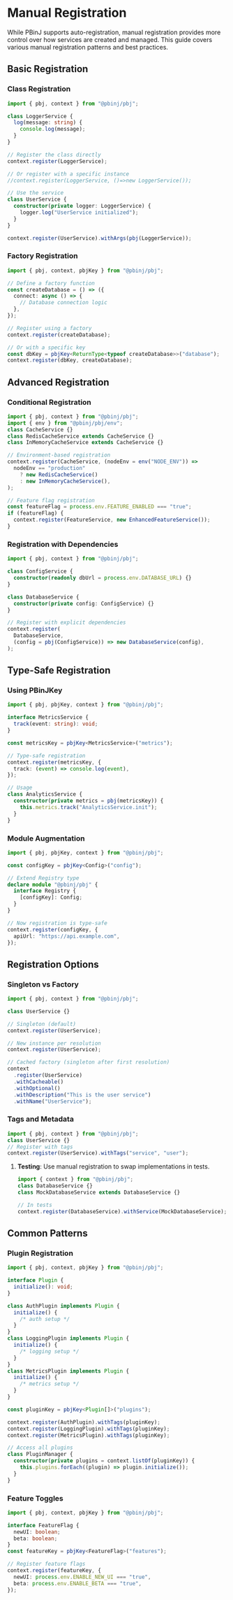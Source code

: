 # Manual Registration

While PBinJ supports auto-registration, manual registration provides more control over how services are created and managed. This guide covers various manual registration patterns and best practices.

## Basic Registration

### Class Registration

```typescript
import { pbj, context } from "@pbinj/pbj";

class LoggerService {
  log(message: string) {
    console.log(message);
  }
}

// Register the class directly
context.register(LoggerService);

// Or register with a specific instance
//context.register(LoggerService, ()=>new LoggerService());

// Use the service
class UserService {
  constructor(private logger: LoggerService) {
    logger.log("UserService initialized");
  }
}

context.register(UserService).withArgs(pbj(LoggerService));
```

### Factory Registration

```typescript
import { pbj, context, pbjKey } from "@pbinj/pbj";

// Define a factory function
const createDatabase = () => ({
  connect: async () => {
    // Database connection logic
  },
});

// Register using a factory
context.register(createDatabase);

// Or with a specific key
const dbKey = pbjKey<ReturnType<typeof createDatabase>>("database");
context.register(dbKey, createDatabase);
```

## Advanced Registration

### Conditional Registration

```typescript
import { pbj, context } from "@pbinj/pbj";
import { env } from "@pbinj/pbj/env";
class CacheService {}
class RedisCacheService extends CacheService {}
class InMemoryCacheService extends CacheService {}

// Environment-based registration
context.register(CacheService, (nodeEnv = env("NODE_ENV")) =>
  nodeEnv == "production"
    ? new RedisCacheService()
    : new InMemoryCacheService(),
);

// Feature flag registration
const featureFlag = process.env.FEATURE_ENABLED === "true";
if (featureFlag) {
  context.register(FeatureService, new EnhancedFeatureService());
}
```

### Registration with Dependencies

```typescript
import { pbj, context } from "@pbinj/pbj";

class ConfigService {
  constructor(readonly dbUrl = process.env.DATABASE_URL) {}
}

class DatabaseService {
  constructor(private config: ConfigService) {}
}

// Register with explicit dependencies
context.register(
  DatabaseService,
  (config = pbj(ConfigService)) => new DatabaseService(config),
);
```

## Type-Safe Registration

### Using PBinJKey

```typescript
import { pbj, pbjKey, context } from "@pbinj/pbj";

interface MetricsService {
  track(event: string): void;
}

const metricsKey = pbjKey<MetricsService>("metrics");

// Type-safe registration
context.register(metricsKey, {
  track: (event) => console.log(event),
});

// Usage
class AnalyticsService {
  constructor(private metrics = pbj(metricsKey)) {
    this.metrics.track("AnalyticsService.init");
  }
}
```

### Module Augmentation

```typescript
import { pbj, pbjKey, context } from "@pbinj/pbj";

const configKey = pbjKey<Config>("config");

// Extend Registry type
declare module "@pbinj/pbj" {
  interface Registry {
    [configKey]: Config;
  }
}

// Now registration is type-safe
context.register(configKey, {
  apiUrl: "https://api.example.com",
});
```

## Registration Options

### Singleton vs Factory

```typescript
import { pbj, context } from "@pbinj/pbj";

class UserService {}

// Singleton (default)
context.register(UserService);

// New instance per resolution
context.register(UserService);

// Cached factory (singleton after first resolution)
context
  .register(UserService)
  .withCacheable()
  .withOptional()
  .withDescription("This is the user service")
  .withName("UserService");
```

### Tags and Metadata

```typescript
import { pbj, context } from "@pbinj/pbj";
class UserService {}
// Register with tags
context.register(UserService).withTags("service", "user");
```

1. **Testing**: Use manual registration to swap implementations in tests.

   ```typescript
   import { context } from "@pbinj/pbj";
   class DatabaseService {}
   class MockDatabaseService extends DatabaseService {}

   // In tests
   context.register(DatabaseService).withService(MockDatabaseService);
   ```

## Common Patterns

### Plugin Registration

```typescript
import { pbj, context, pbjKey } from "@pbinj/pbj";

interface Plugin {
  initialize(): void;
}

class AuthPlugin implements Plugin {
  initialize() {
    /* auth setup */
  }
}
class LoggingPlugin implements Plugin {
  initialize() {
    /* logging setup */
  }
}
class MetricsPlugin implements Plugin {
  initialize() {
    /* metrics setup */
  }
}

const pluginKey = pbjKey<Plugin[]>("plugins");

context.register(AuthPlugin).withTags(pluginKey);
context.register(LoggingPlugin).withTags(pluginKey);
context.register(MetricsPlugin).withTags(pluginKey);

// Access all plugins
class PluginManager {
  constructor(private plugins = context.listOf(pluginKey)) {
    this.plugins.forEach((plugin) => plugin.initialize());
  }
}
```

### Feature Toggles

```typescript
import { pbj, context, pbjKey } from "@pbinj/pbj";

interface FeatureFlag {
  newUI: boolean;
  beta: boolean;
}
const featureKey = pbjKey<FeatureFlag>("features");

// Register feature flags
context.register(featureKey, {
  newUI: process.env.ENABLE_NEW_UI === "true",
  beta: process.env.ENABLE_BETA === "true",
});
```
